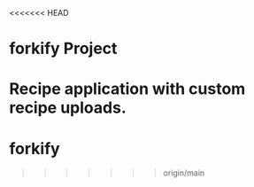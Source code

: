 <<<<<<< HEAD
# forkify Project

Recipe application with custom recipe uploads.
=======
# forkify
>>>>>>> origin/main
